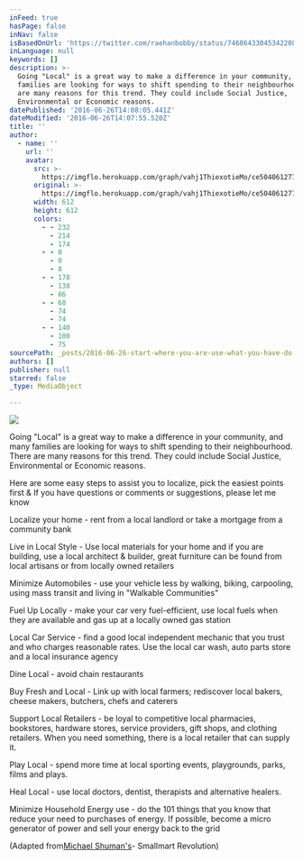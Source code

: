 ```yaml
---
inFeed: true
hasPage: false
inNav: false
isBasedOnUrl: 'https://twitter.com/raehanbobby/status/746864330453422080'
inLanguage: null
keywords: []
description: >-
  Going "Local" is a great way to make a difference in your community, and many
  families are looking for ways to shift spending to their neighbourhood. There
  are many reasons for this trend. They could include Social Justice,
  Environmental or Economic reasons. 
datePublished: '2016-06-26T14:08:05.441Z'
dateModified: '2016-06-26T14:07:55.520Z'
title: ''
author:
  - name: ''
    url: ''
    avatar:
      src: >-
        https://imgflo.herokuapp.com/graph/vahj1ThiexotieMo/ce504061277813677fbf9410e6c5ba1e/noop.jpg?input=https%3A%2F%2Fpbs.twimg.com%2Fmedia%2FCl1lJjOWIAAxePp.jpg%3Alarge
      original: >-
        https://imgflo.herokuapp.com/graph/vahj1ThiexotieMo/ce504061277813677fbf9410e6c5ba1e/noop.jpg?input=https%3A%2F%2Fpbs.twimg.com%2Fmedia%2FCl1lJjOWIAAxePp.jpg%3Alarge
      width: 612
      height: 612
      colors:
        - - 232
          - 214
          - 174
        - - 0
          - 0
          - 8
        - - 178
          - 138
          - 86
        - - 68
          - 74
          - 74
        - - 140
          - 100
          - 75
sourcePath: _posts/2016-06-26-start-where-you-are-use-what-you-have-do-what-you-can.md
authors: []
publisher: null
starred: false
_type: MediaObject

---
```

![](https://imgflo.herokuapp.com/graph/vahj1ThiexotieMo/ce504061277813677fbf9410e6c5ba1e/noop.jpg?input=https%3A%2F%2Fpbs.twimg.com%2Fmedia%2FCl1lJjOWIAAxePp.jpg%3Alarge)

Going "Local" is a great way to make a difference in your community, and many families are looking for ways to shift spending to their neighbourhood. There are many reasons for this trend. They could include Social Justice, Environmental or Economic reasons.

Here are some easy steps to assist you to localize, pick the easiest points first & If you have questions or comments or suggestions, please let me know

Localize your home - rent from a local landlord or take a mortgage from a community bank

Live in Local Style - Use local materials for your home and if you are building, use a local architect & builder, great furniture can be found from local artisans or from locally owned retailers

Minimize Automobiles - use your vehicle less by walking, biking, carpooling, using mass transit and living in "Walkable Communities"

Fuel Up Locally - make your car very fuel-efficient, use local fuels when they are available and gas up at a locally owned gas station

Local Car Service - find a good local independent mechanic that you trust and who charges reasonable rates. Use the local car wash, auto parts store and a local insurance agency

Dine Local - avoid chain restaurants

Buy Fresh and Local - Link up with local farmers; rediscover local bakers, cheese makers, butchers, chefs and caterers

Support Local Retailers - be loyal to competitive local pharmacies, bookstores, hardware stores, service providers, gift shops, and clothing retailers. When you need something, there is a local retailer that can supply it.

Play Local - spend more time at local sporting events, playgrounds, parks, films and plays.

Heal Local - use local doctors, dentist, therapists and alternative healers.

Minimize Household Energy use - do the 101 things that you know that reduce your need to purchases of energy. If possible, become a micro generator of power and sell your energy back to the grid

(Adapted from[Michael Shuman's][0]- Smallmart Revolution)

[0]: http://michaelhshuman.com/